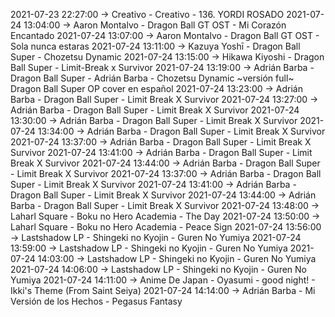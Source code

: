 2021-07-23 22:27:00 -> Creativo - Creativo - 136. YORDI ROSADO
2021-07-24 13:04:00 -> Aaron Montalvo - Dragon Ball GT OST - Mi Corazón Encantado
2021-07-24 13:07:00 -> Aaron Montalvo - Dragon Ball GT OST - Sola nunca estaras
2021-07-24 13:11:00 -> Kazuya Yoshī - Dragon Ball Super - Chozetsu Dynamic
2021-07-24 13:15:00 -> Hikawa Kiyoshi - Dragon Ball Super - Limit-Break x Survivor
2021-07-24 13:19:00 -> Adrián Barba - Dragon Ball Super - Adrián Barba - Chozetsu Dynamic ~versión full~ Dragon Ball Super OP cover en español
2021-07-24 13:23:00 -> Adrián Barba - Dragon Ball Super - Limit Break X Survivor
2021-07-24 13:27:00 -> Adrián Barba - Dragon Ball Super - Limit Break X Survivor
2021-07-24 13:30:00 -> Adrián Barba - Dragon Ball Super - Limit Break X Survivor
2021-07-24 13:34:00 -> Adrián Barba - Dragon Ball Super - Limit Break X Survivor
2021-07-24 13:37:00 -> Adrián Barba - Dragon Ball Super - Limit Break X Survivor
2021-07-24 13:41:00 -> Adrián Barba - Dragon Ball Super - Limit Break X Survivor
2021-07-24 13:44:00 -> Adrián Barba - Dragon Ball Super - Limit Break X Survivor
2021-07-24 13:37:00 -> Adrián Barba - Dragon Ball Super - Limit Break X Survivor
2021-07-24 13:41:00 -> Adrián Barba - Dragon Ball Super - Limit Break X Survivor
2021-07-24 13:44:00 -> Adrián Barba - Dragon Ball Super - Limit Break X Survivor
2021-07-24 13:48:00 -> Laharl Square - Boku no Hero Academia - The Day
2021-07-24 13:50:00 -> Laharl Square - Boku no Hero Academia - Peace Sign
2021-07-24 13:56:00 -> Lastshadow LP - Shingeki no Kyojin - Guren No Yumiya
2021-07-24 13:59:00 -> Lastshadow LP - Shingeki no Kyojin - Guren No Yumiya
2021-07-24 14:03:00 -> Lastshadow LP - Shingeki no Kyojin - Guren No Yumiya
2021-07-24 14:06:00 -> Lastshadow LP - Shingeki no Kyojin - Guren No Yumiya
2021-07-24 14:11:00 -> Anime De Japan - Oyasumi - good night! - Ikki's Theme (From Saint Seiya)
2021-07-24 14:14:00 -> Adrián Barba - Mi Versión de los Hechos - Pegasus Fantasy
